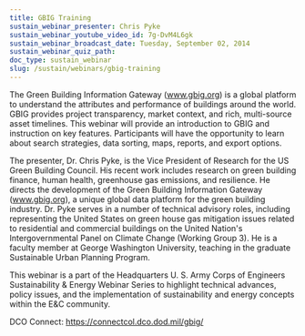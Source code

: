 ```yaml
---
title: GBIG Training
sustain_webinar_presenter: Chris Pyke
sustain_webinar_youtube_video_id: 7g-DvM4L6gk
sustain_webinar_broadcast_date: Tuesday, September 02, 2014
sustain_webinar_quiz_path:
doc_type: sustain_webinar
slug: /sustain/webinars/gbig-training
---
```


The Green Building Information Gateway (www.gbig.org) is a global platform to understand the attributes and performance of buildings around the world. GBIG provides project transparency, market context, and rich, multi­-source asset timelines. This webinar will provide an introduction to GBIG and instruction on key features. Participants will have the opportunity to learn about search strategies, data sorting, maps, reports, and export options.

The presenter, Dr. Chris Pyke, is the Vice President of Research for the US Green Building Council. His recent work includes research on green building finance, human health, greenhouse gas emissions, and resilience. He directs the development of the Green Building Information Gateway (www.gbig.org), a unique global data platform for the green building industry. Dr. Pyke serves in a number of technical advisory roles, including representing the United States on green house gas mitigation issues related to residential and commercial buildings on the United Nation's Intergovernmental Panel on Climate Change (Working Group 3). He is a faculty member at George Washington University, teaching in the graduate Sustainable Urban Planning Program.

This webinar is a part of the Headquarters U. S. Army Corps of Engineers Sustainability & Energy Webinar Series to highlight technical advances, policy issues, and the implementation of sustainability and energy concepts within the E&C community.

DCO Connect: https://connectcol.dco.dod.mil/gbig/
